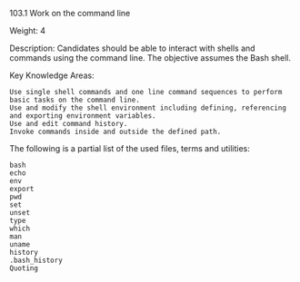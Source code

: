 103.1 Work on the command line

Weight: 4

Description: Candidates should be able to interact with shells and commands using the command line. The objective assumes the Bash shell.

Key Knowledge Areas:

    Use single shell commands and one line command sequences to perform basic tasks on the command line.
    Use and modify the shell environment including defining, referencing and exporting environment variables.
    Use and edit command history.
    Invoke commands inside and outside the defined path.

The following is a partial list of the used files, terms and utilities:

    bash
    echo
    env
    export
    pwd
    set
    unset
    type
    which
    man
    uname
    history
    .bash_history
    Quoting
